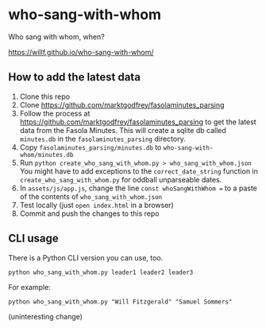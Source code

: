 # who-sang-with-whom
Who sang with whom, when?

https://willf.github.io/who-sang-with-whom/


## How to add the latest data

1. Clone this repo
2. Clone https://github.com/marktgodfrey/fasolaminutes_parsing
3. Follow the process at https://github.com/marktgodfrey/fasolaminutes_parsing to get the latest data from the Fasola Minutes. This will
create a sqlite db called `minutes.db` in the `fasolaminutes_parsing` directory.
4. Copy `fasolaminutes_parsing/minutes.db` to `who-sang-with-whom/minutes.db`
5. Run `python create_who_sang_with_whom.py > who_sang_with_whom.json` You might have to add exceptions to the `correct_date_string` function in `create_who_sang_with_whom.py` for oddball unparseable dates.
6. In `assets/js/app.js`, change the line `const whoSangWithWhom =` to a paste of the contents of `who_sang_with_whom.json`
7. Test locally (just `open index.html` in a browser)
8. Commit and push the changes to this repo

## CLI usage

There is a Python CLI version you can use, too.

```
python who_sang_with_whom.py leader1 leader2 leader3
```

For example:

```
python who_sang_with_whom.py "Will Fitzgerald" "Samuel Sommers"
```

(uninteresting change)
